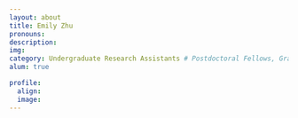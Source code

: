 ```yaml
---
layout: about
title: Emily Zhu
pronouns:
description:
img:
category: Undergraduate Research Assistants # Postdoctoral Fellows, Graduate Students, Postbac Research Assistants, Undergraduate Research Assistants
alum: true

profile:
  align:
  image:
---
```

